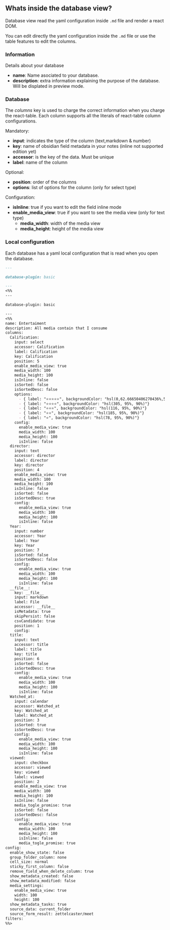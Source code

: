 ## Whats inside the database view?
Database view read the yaml configuration inside `.md` file and render a react DOM.

You can edit directly the yaml configuration inside the `.md` file or use the table features to edit the columns.
### Information
Details about your database

- **name**: Name asociated to your database.
- **description**: extra information explaining the purpose of the database. Will be displated in preview mode.
### Database
The *columns* key is used to charge the correct information when you charge the react-table. Each column supports all the literals of react-table column configurations.

Mandatory:

- **input**: indicates the type of the column (text,markdown & number)
- **key**: name of obsidian field metadata in your notes (inline not supported edition yet)
- **accessor**: is the key of the data. Must be unique
- **label**: name of the column

Optional:
- **position**: order of the columns
- **options**: list of options for the column (only for select type)

Configuration:
- **isInline**: true if you want to edit the field inline mode
- **enable_media_view**: true if you want to see the media view (only for text type)
  - **media_width**: width of the media view
  - **media_height**: height of the media view


### Local configuration
Each database has a yaml local configuration that is read when you open the database.

```markdown
---

database-plugin: basic

---
<%%
---

database-plugin: basic

---
<%%
name: Entertaiment
description: All media contain that I consume
columns:
  Calification:
    input: select
    accessor: Calification
    label: Calification
    key: Calification
    position: 5
    enable_media_view: true
    media_width: 100
    media_height: 100
    isInline: false
    isSorted: false
    isSortedDesc: false
    options:
      - { label: "⭐️⭐️⭐️⭐️⭐️", backgroundColor: "hsl(0,62.66650406270436%,57.196614999999994%)"}
      - { label: "⭐️⭐️⭐️⭐️", backgroundColor: "hsl(305, 95%, 90%)"}
      - { label: "⭐️⭐️⭐️", backgroundColor: "hsl(116, 95%, 90%)"}
      - { label: "⭐️⭐️", backgroundColor: "hsl(185, 95%, 90%)"}
      - { label: "⭐️", backgroundColor: "hsl(78, 95%, 90%)"}
    config:
      enable_media_view: true
      media_width: 100
      media_height: 100
      isInline: false
  director:
    input: text
    accessor: director
    label: director
    key: director
    position: 4
    enable_media_view: true
    media_width: 100
    media_height: 100
    isInline: false
    isSorted: false
    isSortedDesc: true
    config:
      enable_media_view: true
      media_width: 100
      media_height: 100
      isInline: false
  Year:
    input: number
    accessor: Year
    label: Year
    key: Year
    position: 7
    isSorted: false
    isSortedDesc: false
    config:
      enable_media_view: true
      media_width: 100
      media_height: 100
      isInline: false
  __file__:
    key: __file__
    input: markdown
    label: File
    accessor: __file__
    isMetadata: true
    skipPersist: false
    csvCandidate: true
    position: 1
    config:
  title:
    input: text
    accessor: title
    label: title
    key: title
    position: 6
    isSorted: false
    isSortedDesc: true
    config:
      enable_media_view: true
      media_width: 100
      media_height: 100
      isInline: false
  Watched_at:
    input: calendar
    accessor: Watched_at
    key: Watched_at
    label: Watched_at
    position: 3
    isSorted: true
    isSortedDesc: true
    config:
      enable_media_view: true
      media_width: 100
      media_height: 100
      isInline: false
  viewed:
    input: checkbox
    accessor: viewed
    key: viewed
    label: viewed
    position: 2
    enable_media_view: true
    media_width: 100
    media_height: 100
    isInline: false
    media_togle_promise: true
    isSorted: false
    isSortedDesc: false
    config:
      enable_media_view: true
      media_width: 100
      media_height: 100
      isInline: false
      media_togle_promise: true
config:
  enable_show_state: false
  group_folder_column: none
  cell_size: normal
  sticky_first_column: false
  remove_field_when_delete_column: true
  show_metadata_created: false
  show_metadata_modified: false
  media_settings:
    enable_media_view: true
    width: 100
    height: 100
  show_metadata_tasks: true
  source_data: current_folder
  source_form_result: zettelcaster/meet
filters:
%%>
```

